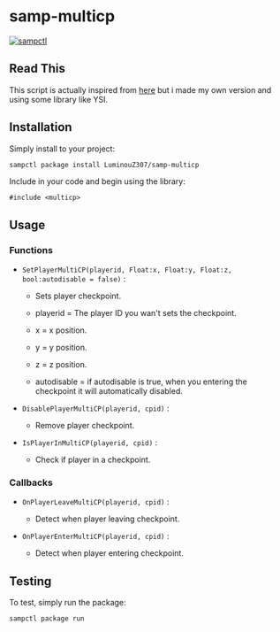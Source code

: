 # samp-multicp

[![sampctl](https://img.shields.io/badge/sampctl-samp--multicp-2f2f2f.svg?style=for-the-badge)](https://github.com/LuminouZ307/samp-multicp)

<!--
Short description of your library, why it's useful, some examples, pictures or
videos. Link to your forum release thread too.

Remember: You can use "forumfmt" to convert this readme to forum BBCode!

What the sections below should be used for:

`## Installation`: Leave this section un-edited unless you have some specific
additional installation procedure.

`## Testing`: Whether your library is tested with a simple `main()` and `print`,
unit-tested, or demonstrated via prompting the player to connect, you should
include some basic information for users to try out your code in some way.

And finally, maintaining your version number`:

* Follow [Semantic Versioning](https://semver.org/)
* When you release a new version, update `VERSION` and `git tag` it
* Versioning is important for sampctl to use the version control features

Happy Pawning!
-->

## Read This

This script is actually inspired from [here](https://github.com/TShoKT/multiple-checkpoints-samp)
but i made my own version and using some library like YSI.

## Installation

Simply install to your project:

```bash
sampctl package install LuminouZ307/samp-multicp
```

Include in your code and begin using the library:

```pawn
#include <multicp>
```

## Usage

### Functions

* `SetPlayerMultiCP(playerid, Float:x, Float:y, Float:z, bool:autodisable = false)` :

  * Sets player checkpoint.
  
  * playerid = The player ID you wan't sets the checkpoint.
  * x = x position.
  * y = y position.
  * z = z position.
  * autodisable = if autodisable is true, when you entering the checkpoint it will automatically disabled.

* `DisablePlayerMultiCP(playerid, cpid)` :

  * Remove player checkpoint.

* `IsPlayerInMultiCP(playerid, cpid)` :

  * Check if player in a checkpoint.

### Callbacks

* `OnPlayerLeaveMultiCP(playerid, cpid)` :

  * Detect when player leaving checkpoint.

* `OnPlayerEnterMultiCP(playerid, cpid)` :

  * Detect when player entering checkpoint.


## Testing

<!--
Depending on whether your package is tested via in-game "demo tests" or
y_testing unit-tests, you should indicate to readers what to expect below here.
-->

To test, simply run the package:

```bash
sampctl package run
```
